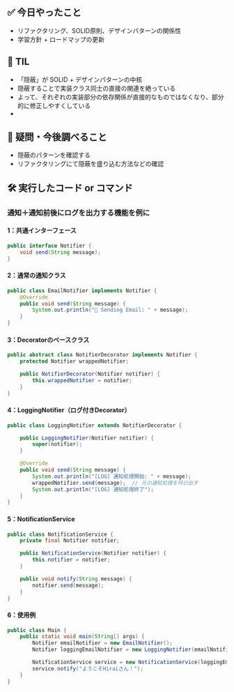 ## ✅ 今日やったこと
- リファクタリング、SOLID原則、デザインパターンの関係性
- 学習方針 + ロードマップの更新

## 📌 TIL
- 「隠蔽」が SOLID + デザインパターンの中核
- 隠蔽することで実装クラス同士の直接の関連を絶っている
- よって、それぞれの実装部分の依存関係が直接的なものではなくなり、部分的に修正しやすくしている
- 

## 🤔 疑問・今後調べること
- 隠蔽のパターンを確認する
- リファクタリングにて隠蔽を盛り込む方法などの確認

## 🛠️ 実行したコード or コマンド
### 通知＋通知前後にログを出力する機能を例に

#### 1：共通インターフェース
```java
public interface Notifier {
    void send(String message);
}
```
#### 2：通常の通知クラス
```java
public class EmailNotifier implements Notifier {
    @Override
    public void send(String message) {
        System.out.println("📧 Sending Email: " + message);
    }
}
```
#### 3：Decoratorのベースクラス
```java
public abstract class NotifierDecorator implements Notifier {
    protected Notifier wrappedNotifier;

    public NotifierDecorator(Notifier notifier) {
        this.wrappedNotifier = notifier;
    }
}
```
#### 4：LoggingNotifier（ログ付きDecorator）
```java
public class LoggingNotifier extends NotifierDecorator {

    public LoggingNotifier(Notifier notifier) {
        super(notifier);
    }

    @Override
    public void send(String message) {
        System.out.println("[LOG] 通知処理開始: " + message);
        wrappedNotifier.send(message);  // 元の通知処理を呼び出す
        System.out.println("[LOG] 通知処理終了");
    }
}
```
#### 5：NotificationService
```java
public class NotificationService {
    private final Notifier notifier;

    public NotificationService(Notifier notifier) {
        this.notifier = notifier;
    }

    public void notify(String message) {
        notifier.send(message);
    }
}
```
#### 6：使用例
```java
public class Main {
    public static void main(String[] args) {
        Notifier emailNotifier = new EmailNotifier();
        Notifier loggingEmailNotifier = new LoggingNotifier(emailNotifier);

        NotificationService service = new NotificationService(loggingEmailNotifier);
        service.notify("ようこそHiraiさん！");
    }
}
```
